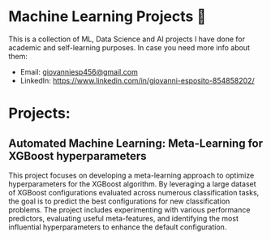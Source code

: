 # Machine Learning Projects :rocket:
This is a collection of ML, Data Science and AI projects I have done for academic and self-learning purposes.
In case you need more info about them:
  - Email: giovanniesp456@gmail.com
  - LinkedIn: https://www.linkedin.com/in/giovanni-esposito-854858202/
# Projects:
## Automated Machine Learning: Meta-Learning for XGBoost hyperparameters
This project focuses on developing a meta-learning approach to optimize hyperparameters for the XGBoost algorithm. 
By leveraging a large dataset of XGBoost configurations evaluated across numerous classification tasks, the goal is to predict the best configurations for new classification problems. 
The project includes experimenting with various performance predictors, evaluating useful meta-features, and identifying the most influential hyperparameters to enhance the default configuration.
